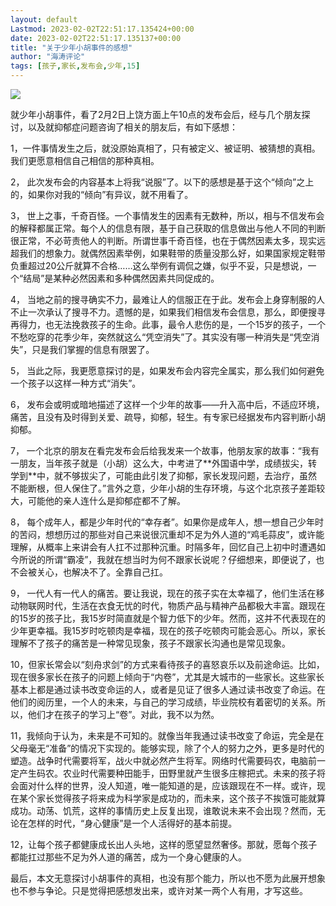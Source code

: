 ```yaml
---
layout: default
Lastmod: 2023-02-02T22:51:17.135424+00:00
date: 2023-02-02T22:51:17.135137+00:00
title: "关于少年小胡事件的感想"
author: "海涛评论"
tags: [孩子,家长,发布会,少年,15]
---
```


![](https://images.weserv.nl/?url=https%3A//mmbiz.qpic.cn/mmbiz_jpg/MMK9uTRcjbyLqQ0Kb9ZqypIdezUXcyuBTHxRPY6pEwC72ozFs1ehxgvw9NgkYesPw3N2eLFomUQkepjogpL35Q/640%3Fwx_fmt%3Djpeg)

就少年小胡事件，看了2月2日上饶方面上午10点的发布会后，经与几个朋友探讨，以及就抑郁症问题咨询了相关的朋友后，有如下感想：

1，一件事情发生之后，就没原始真相了，只有被定义、被证明、被猜想的真相。我们更愿意相信自己相信的那种真相。

2， 此次发布会的内容基本上将我“说服”了。以下的感想是基于这个“倾向”之上的，如果你对我的“倾向”有异议，就不用看了。

3， 世上之事，千奇百怪。一个事情发生的因素有无数种，所以，相与不信发布会的解释都属正常。每个人的信息有限，基于自己获取的信息做出与他人不同的判断很正常，不必苛责他人的判断。所谓世事千奇百怪，也在于偶然因素太多，现实远超我们的想象力。就偶然因素举例，如果鞋带的质量没那么好，如果国家规定鞋带负重超过20公斤就算不合格……这么举例有调侃之嫌，似乎不妥，只是想说，一个“结局”是某种必然因素和多种偶然因素共同促成的。

4， 当地之前的搜寻确实不力，最难让人的信服正在于此。发布会上身穿制服的人不止一次承认了搜寻不力。遗憾的是，如果我们相信发布会信息，那么，即便搜寻再得力，也无法挽救孩子的生命。此事，最令人悲伤的是，一个15岁的孩子，一个不愁吃穿的花季少年，突然就这么“凭空消失”了。其实没有哪一种消失是“凭空消失”，只是我们掌握的信息有限罢了。

5， 当此之际，我更愿意探讨的是，如果发布会内容完全属实，那么我们如何避免一个孩子以这样一种方式“消失”。

6， 发布会或明或暗地描述了这样一个少年的故事——升入高中后，不适应环境，痛苦，且没有及时得到关爱、疏导，抑郁，轻生。有专家已经据发布内容判断小胡抑郁。

7， 一个北京的朋友在看完发布会后给我发来一个故事，他朋友家的故事：“我有一朋友，当年孩子就是（小胡）这么大，中考进了\*\*外国语中学，成绩拔尖，转学到\*\*中，就不够拔尖了，可能由此引发了抑郁，家长发现问题，去治疗，虽然不能断根，但人保住了。”言外之意，少年小胡的生存环境，与这个北京孩子差距较大，可能他的亲人连什么是抑郁症都不了解。

8， 每个成年人，都是少年时代的“幸存者”。如果你是成年人，想一想自己少年时的苦闷，想想历过的那些对自己来说很沉重却不足为外人道的“鸡毛蒜皮”，或许能理解，从概率上来讲会有人扛不过那种沉重。时隔多年，回忆自己上初中时遭遇如今所说的所谓“霸凌”，我就在想当时为何不跟家长说呢？仔细想来，即便说了，也不会被关心，也解决不了。全靠自己扛。

9， 一代人有一代人的痛苦。要让我说，现在的孩子实在太幸福了，他们生活在移动物联网时代，生活在衣食无忧的时代，物质产品与精神产品都极大丰富。跟现在的15岁的孩子比，我15岁时简直就是个智力低下的少年。然而，这并不代表现在的少年更幸福。我15岁时吃顿肉是幸福，现在的孩子吃顿肉可能会恶心。所以，家长理解不了孩子的痛苦是一种常见现象，孩子不跟家长沟通也是常见现象。

10，但家长常会以“刻舟求剑”的方式来看待孩子的喜怒哀乐以及前途命运。比如，现在很多家长在孩子的问题上倾向于“内卷”，尤其是大城市的一些家长。这些家长基本上都是通过读书改变命运的人，或者是见证了很多人通过读书改变了命运。在他们的阅历里，一个人的未来，与自己的学习成绩，毕业院校有着密切的关系。所以，他们才在孩子的学习上“卷”。对此，我不以为然。

11，我倾向于认为，未来是不可知的。就像当年我通过读书改变了命运，完全是在父母毫无“准备”的情况下实现的。能够实现，除了个人的努力之外，更多是时代的塑造。战争时代需要将军，战火中就必然产生将军。网络时代需要码农，电脑前一定产生码农。农业时代需要种田能手，田野里就产生很多庄稼把式。未来的孩子将会面对什么样的世界，没人知道，唯一能知道的是，应该跟现在不一样。或许，现在某个家长觉得孩子将来成为科学家是成功的，而未来，这个孩子不挨饿可能就算成功。动荡、饥荒，这样的事情历史上反复出现，谁敢说未来不会出现？然而，无论在怎样的时代，“身心健康”是一个人活得好的基本前提。

12，让每个孩子都健康成长出人头地，这样的愿望显然奢侈。那就，愿每个孩子都能扛过那些不足为外人道的痛苦，成为一个身心健康的人。

最后，本文无意探讨小胡事件的真相，也没有那个能力，所以也不愿为此展开想象也不参与争论。只是觉得把感想发出来，或许对某一两个人有用，才写这些。

